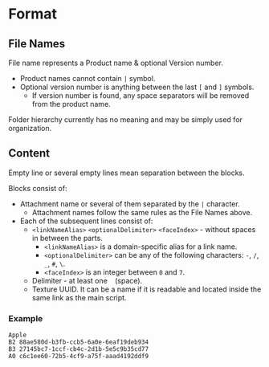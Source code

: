 # Format

## File Names

File name represents a Product name & optional Version number.

* Product names cannot contain `|` symbol.
* Optional version number is anything between the last `[` and `]` symbols.
  * If version number is found, any space separators will be removed from the product name.

Folder hierarchy currently has no meaning and may be simply used for organization.

## Content

Empty line or several empty lines mean separation between the blocks.

Blocks consist of:
* Attachment name or several of them separated by the `|` character.
  * Attachment names follow the same rules as the File Names above.
* Each of the subsequent lines consist of:
  * `<linkNameAlias>` `<optionalDelimiter>` `<faceIndex>` - without spaces in between the parts.
    * `<linkNameAlias>` is a domain-specific alias for a link name.
    * `<optionalDelimiter>` can be any of the following characters: `-`, `/`, `_`, `#`, `\`.
    * `<faceIndex>` is an integer between `0` and `7`.
  * Delimiter - at least one ` ` (space).
  * Texture UUID. It can be a name if it is readable and located inside the same link as the main script.

### Example

```
Apple
B2 88ae580d-b3fb-ccb5-6a0e-6eaf19deb934
B3 27145bc7-1ccf-cb4c-2d1b-5e5c9b35cd77
A0 c6c1ee60-72b5-4cf9-a75f-aaad4192ddf9
```
